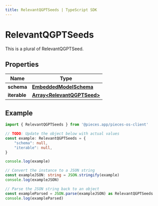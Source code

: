 ```yaml
---
title: RelevantQGPTSeeds | TypeScript SDK
---
```



# RelevantQGPTSeeds

This is a plural of RelevantQGPTSeed.

## Properties

Name | Type
------------ | -------------
**schema** | [**EmbeddedModelSchema**](EmbeddedModelSchema)
**iterable** | [**Array&lt;RelevantQGPTSeed&gt;**](RelevantQGPTSeed)

## Example

```typescript
import { RelevantQGPTSeeds } from '@pieces.app/pieces-os-client'

// TODO: Update the object below with actual values
const example: RelevantQGPTSeeds = {
    "schema": null,
    "iterable": null,
}

console.log(example)

// Convert the instance to a JSON string
const exampleJSON: string = JSON.stringify(example)
console.log(exampleJSON)

// Parse the JSON string back to an object
const exampleParsed = JSON.parse(exampleJSON) as RelevantQGPTSeeds
console.log(exampleParsed)
```


